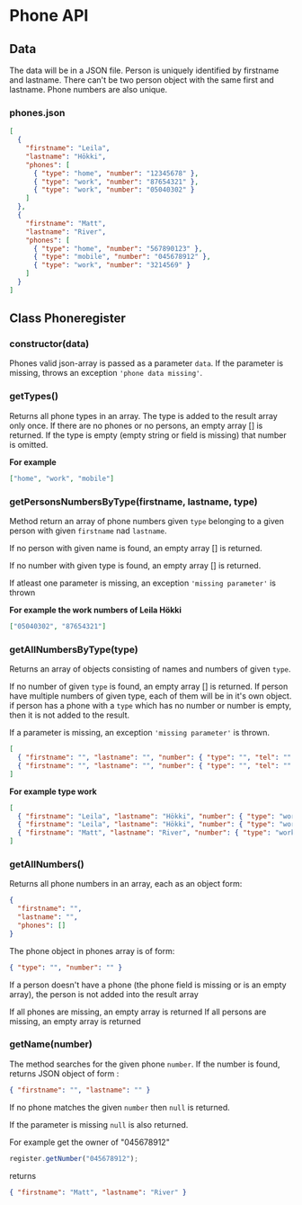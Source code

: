# Phone API

## Data

The data will be in a JSON file. Person is uniquely identified by firstname and lastname. There can't be two person object with the same first and lastname. Phone numbers are also unique.

### **phones.json**

```json
[
  {
    "firstname": "Leila",
    "lastname": "Hökki",
    "phones": [
      { "type": "home", "number": "12345678" },
      { "type": "work", "number": "87654321" },
      { "type": "work", "number": "05040302" }
    ]
  },
  {
    "firstname": "Matt",
    "lastname": "River",
    "phones": [
      { "type": "home", "number": "567890123" },
      { "type": "mobile", "number": "045678912" },
      { "type": "work", "number": "3214569" }
    ]
  }
]
```

## Class Phoneregister

### **constructor(data)**

Phones valid json-array is passed as a parameter `data`. If the parameter is missing, throws an exception `'phone data missing'`.

### **getTypes()**

Returns all phone types in an array. The type is added to the result array only once. If there are no phones or no persons, an empty array [] is returned. If the type is empty (empty string or field is missing) that number is omitted.

**For example**

```json
["home", "work", "mobile"]
```

### **getPersonsNumbersByType(firstname, lastname, type)**

Method return an array of phone numbers given `type` belonging to a given person with given `firstname` nad `lastname`.

If no person with given name is found, an empty array [] is returned.

If no number with given type is found, an empty array [] is returned.

If atleast one parameter is missing, an exception `'missing parameter'` is thrown

**For example the work numbers of Leila Hökki**

```json
["05040302", "87654321"]
```

### **getAllNumbersByType(type)**

Returns an array of objects consisting of names and numbers of given `type`.

If no number of given `type` is found, an empty array [] is returned. If person have multiple numbers of given type, each of them will be in it's own object.
if person has a phone with a `type` which has no number or number is empty, then it is not added to the result.

If a parameter is missing, an exception `'missing parameter'` is thrown.

```json
[
  { "firstname": "", "lastname": "", "number": { "type": "", "tel": "" } },
  { "firstname": "", "lastname": "", "number": { "type": "", "tel": "" } }
]
```

**For example type work**

```json
[
  { "firstname": "Leila", "lastname": "Hökki", "number": { "type": "work", "tel": "87654321" } },
  { "firstname": "Leila", "lastname": "Hökki", "number": { "type": "work", "tel": "05040302" } }
  { "firstname": "Matt", "lastname": "River", "number": { "type": "work", "tel": "3214569" } }
]
```

### **getAllNumbers()**

Returns all phone numbers in an array, each as an object form:

```json
{
  "firstname": "",
  "lastname": "",
  "phones": []
}
```

The phone object in phones array is of form:

```json
{ "type": "", "number": "" }
```

If a person doesn't have a phone (the phone field is missing or is an empty array), the person is not added into the result array

If all phones are missing, an empty array is returned
If all persons are missing, an empty array is returned

### **getName(number)**

The method searches for the given phone `number`. If the number is found, returns JSON object of form :

```json
{ "firstname": "", "lastname": "" }
```

If no phone matches the given `number` then `null` is returned.

If the parameter is missing `null` is also returned.

For example get the owner of "045678912"

```js
register.getNumber("045678912");
```

returns

```json
{ "firstname": "Matt", "lastname": "River" }
```
